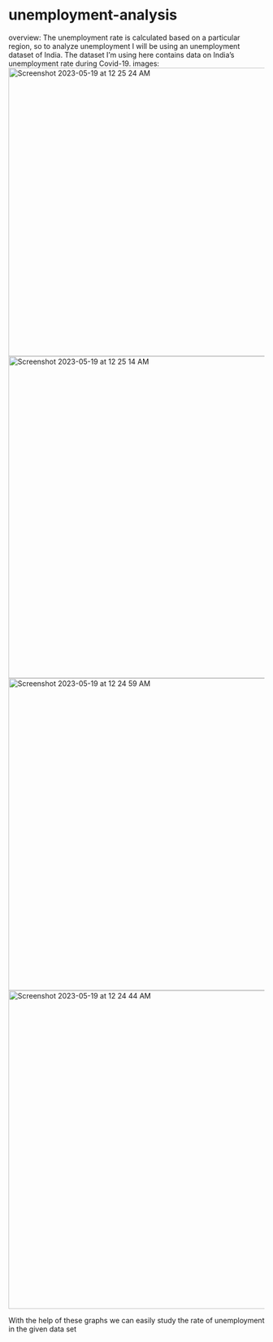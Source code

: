 # unemployment-analysis
overview:
The unemployment rate is calculated based on a particular region, so to analyze unemployment I will be using an unemployment dataset of India. The dataset I’m using here contains data on India’s unemployment rate during Covid-19.
images:
<img width="567" alt="Screenshot 2023-05-19 at 12 25 24 AM" src="https://github.com/yashshukla20/unemployment-analysis/assets/127749722/bc19d698-497a-4f9f-aa27-8d5f6647293c">
<img width="633" alt="Screenshot 2023-05-19 at 12 25 14 AM" src="https://github.com/yashshukla20/unemployment-analysis/assets/127749722/ae5927fe-6ad0-493e-aebe-32bd08ce5d59">
<img width="614" alt="Screenshot 2023-05-19 at 12 24 59 AM" src="https://github.com/yashshukla20/unemployment-analysis/assets/127749722/8071fff1-1dcd-4731-ae31-62a1933ab22f">
<img width="626" alt="Screenshot 2023-05-19 at 12 24 44 AM" src="https://github.com/yashshukla20/unemployment-analysis/assets/127749722/bfc8f7e4-f41d-4df3-8e07-623e38844a4b">

With the help of these graphs we can easily study the rate of unemployment in the given data set


